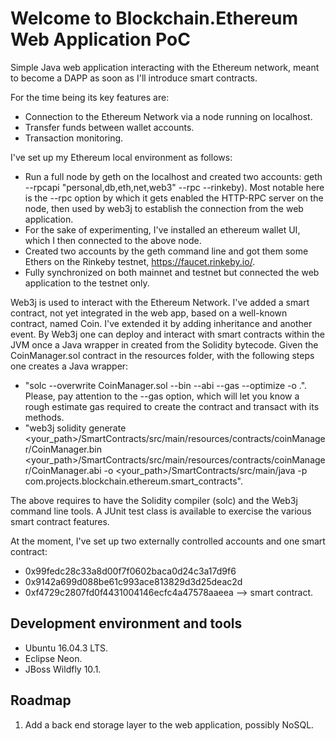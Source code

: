 # Welcome to Blockchain.Ethereum Web Application PoC
Simple Java web application interacting with the Ethereum network, meant to become a DAPP as soon as I'll introduce smart contracts.

For the time being its key features are:
  - Connection to the Ethereum Network via a node running on localhost.
  - Transfer funds between wallet accounts.
  - Transaction monitoring.

I've set up my Ethereum local environment as follows:
  - Run a full node by geth on the localhost and created two accounts: geth --rpcapi "personal,db,eth,net,web3" --rpc --rinkeby). Most notable here is the --rpc option by which it gets enabled the HTTP-RPC server on the node, then used by web3j to establish the connection from the web application.
  - For the sake of experimenting, I've installed an ethereum wallet UI, which I then connected to the above node.
  - Created two accounts by the geth command line and got them some Ethers on the Rinkeby testnet, https://faucet.rinkeby.io/. 
  - Fully synchronized on both mainnet and testnet but connected the web application to the testnet only.
  
Web3j is used to interact with the Ethereum Network.
I've added a smart contract, not yet integrated in the web app, based on a well-known contract, named Coin. I've extended it by adding inheritance and another event. By Web3j one can deploy and interact with smart contracts within the JVM once a Java wrapper in created from the Solidity bytecode.
Given the CoinManager.sol contract in the resources folder, with the following steps one creates a Java wrapper:
  - "solc --overwrite CoinManager.sol --bin --abi --gas --optimize -o .". Please, pay attention to the --gas option, which will let you know a rough estimate gas required to create the contract and transact with its methods.
  - "web3j solidity generate <your_path>/SmartContracts/src/main/resources/contracts/coinManager/CoinManager.bin   <your_path>/SmartContracts/src/main/resources/contracts/coinManager/CoinManager.abi -o <your_path>/SmartContracts/src/main/java -p com.projects.blockchain.ethereum.smart_contracts".

The above requires to have the Solidity compiler (solc) and the Web3j command line tools.
A JUnit test class is available to exercise the various smart contract features.

At the moment, I've set up two externally controlled accounts and one smart contract:

- 0x99fedc28c33a8d00f7f0602baca0d24c3a17d9f6
- 0x9142a699d088be61c993ace813829d3d25deac2d
- 0xf4729c2807fd0f4431004146ecfc4a47578aaeea --> smart contract.

## Development environment and tools
- Ubuntu 16.04.3 LTS.
- Eclipse Neon.
- JBoss Wildfly 10.1.

## Roadmap

1. Add a back end storage layer to the web application, possibly NoSQL.
